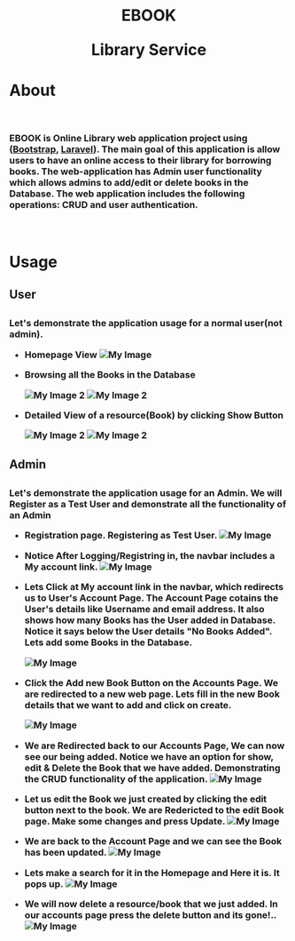 <h1 align="center"> EBOOK 
<p>Library Service</p>
</h1>

 <h1>About</h1>

 <br>

<h3> EBOOK is Online Library web application project using (<a href="https://getbootstrap.com/" target="_blank">Bootstrap</a>, <a href="https://laravel.com" target="_blank">Laravel</a>). The main goal of this application is allow users to have an online access to their library for borrowing books. The web-application has Admin user functionality which allows admins to add/edit or delete books in the Database. The web application  includes the following operations: CRUD and user authentication.</p>

<br>

 <h1>Usage</h2>

 <h2>User<h2>
 <h3>Let's demonstrate the application usage for a normal user(not admin).

-   Homepage View
    ![My Image](/public/images/Welcome-page.png)

*   Browsing all the Books in the Database

    ![My Image 2](/public/images/Searching-books.png)
    ![My Image 2](/public/images/All_books.png)

*   Detailed View of a resource(Book) by clicking Show Button

    ![My Image 2](/public/images/Show-books.png)
    ![My Image 2](/public/images/Book.png)

<h2>Admin<h2>
 <h3>Let's demonstrate the application usage for an Admin. We will Register as a Test User and demonstrate all the functionality of an Admin

-   Registration page. Registering as Test User.
    ![My Image](/public/images/Register.png)

*   Notice After Logging/Registring in, the navbar includes a My account link.
    ![My Image](/public/images/Logged-in.png)

*   Lets Click at My account link in the navbar, which redirects us to User's Account Page. The Account Page cotains the User's details like Username and email address. It also shows how many Books has the User added in Database. Notice it says below the User details "No Books Added". Lets add some Books in the Database.

    ![My Image](/public/images/My-Account.png)

*   Click the Add new Book Button on the Accounts Page. We are redirected to a new web page. Lets fill in the new Book details that we want to add and click on create.

    ![My Image](/public/images/Add-book.png)

*   We are Redirected back to our Accounts Page, We can now see our being added. Notice we have an option for show, edit & Delete the Book that we have added. Demonstrating the CRUD functionality of the application.
    ![My Image](/public/images/Added-book.png)

*   Let us edit the Book we just created by clicking the edit button next to the book. We are Redericted to the edit Book page. Make some changes and press Update.
    ![My Image](/public/images/edit-book.png)
*   We are back to the Account Page and we can see the Book has been updated.
    ![My Image](/public/images/edited-book.png)
*   Lets make a search for it in the Homepage and Here it is. It pops up.
    ![My Image](/public/images/book-search.png)

*   We will now delete a resource/book that we just added. In our accounts page press the delete button and its gone!..
    ![My Image](/public/images/delete-book.png)
